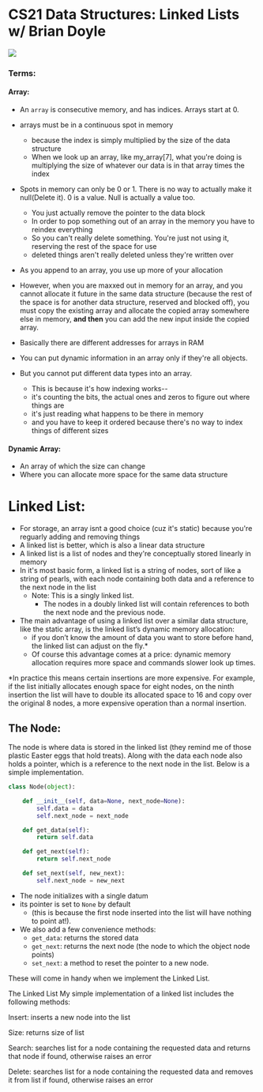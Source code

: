 # CS21 Data Structures: Linked Lists w/ Brian Doyle

 [<img src="https://3.bp.blogspot.com/-sXOQBd_OCR8/WBBn3QNhOiI/AAAAAAAAALQ/ysaUNOhKMoY59zw2cRxcHioHzdvn8HdNgCLcB/s1600/simpleLinkedList.png"/>](https://www.codefellows.org/blog/implementing-a-singly-linked-list-in-python/)
### Terms:

#### Array:
- An `array` is consecutive memory, and has indices. Arrays start at 0.
- arrays must be in a continuous spot in memory
    - because the index is simply multiplied by the size of the data structure
    - When we look up an array, like my_array[7], what you're doing is multiplying the size of whatever our data is in that array times the index
- Spots in memory can only be 0 or 1. There is no way to actually make it null(Delete it). 0 is a value. Null is actually a value too. 
    - You just actually remove the pointer to the data block
    - In order to pop something out of an array in the memory you have to reindex everything
    - So you can't really delete something. You're just not using it, reserving the rest of the space for use
    - deleted things aren't really deleted unless they're written over
- As you append to an array, you use up more of your allocation

- However, when you are maxxed out in memory for an array, and you cannot allocate it future in the same data structure (because the rest of the space is for another data structure, reserved and blocked off), you must copy the existing array and allocate the copied array somewhere else in memory, **and then** you can add the new input inside the copied array.
- Basically there are different addresses for arrays in RAM
- You can put dynamic information in an array only if they're all objects.
- But you cannot put different data types into an array.
    - This is because it's how indexing works-- 
    - it's counting the bits, the actual ones and zeros to figure out where things are
    - it's just reading what happens to be there in memory
    - and you have to keep it ordered because there's no way to index things of different sizes

#### Dynamic Array:
- An array of which the size can change
- Where you can allocate more space for the same data structure

# Linked List:

- For storage, an array isnt a good choice (cuz it's static) because you're reguarly adding and removing things
- A linked list is better, which is also a linear data structure
- A linked list is a list of nodes and they're conceptually stored linearly in memory
- In it's most basic form, a linked list is a string of nodes, sort of like a string of pearls, with each node containing both data and a reference to the next node in the list     
    - Note: This is a singly linked list. 
        - The nodes in a doubly linked list will contain references to both the next node and the previous node. 
- The main advantage of using a linked list over a similar data structure, like the static array, is the linked list’s dynamic memory allocation: 
    - if you don’t know the amount of data you want to store before hand, the linked list can adjust on the fly.* 
    - Of course this advantage comes at a price: dynamic memory allocation requires more space and commands slower look up times.

*In practice this means certain insertions are more expensive. For example, if the list initially allocates enough space for eight nodes, on the ninth insertion the list will have to double its allocated space to 16 and copy over the original 8 nodes, a more expensive operation than a normal insertion.

## The Node:

The node is where data is stored in the linked list (they remind me of those plastic Easter eggs that hold treats). Along with the data each node also holds a pointer, which is a reference to the next node in the list. Below is a simple implementation.

```python
class Node(object):

    def __init__(self, data=None, next_node=None):
        self.data = data
        self.next_node = next_node

    def get_data(self):
        return self.data

    def get_next(self):
        return self.next_node

    def set_next(self, new_next):
        self.next_node = new_next
```

- The node initializes with a single datum
- its pointer is set to `None` by default 
    - (this is because the first node inserted into the list will have nothing to point at!). 
- We also add a few convenience methods: 
    - `get_data`: returns the stored data
    - `get_next`: returns the next node (the node to which the object node points)
    - `set_next`: a method to reset the pointer to a new node. 

These will come in handy when we implement the Linked List.

The Linked List
My simple implementation of a linked list includes the following methods:

Insert: inserts a new node into the list

Size: returns size of list

Search: searches list for a node containing the requested data and returns that node if found, otherwise raises an error

Delete: searches list for a node containing the requested data and removes it from list if found, otherwise raises an error



